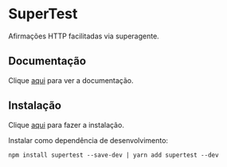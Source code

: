 # SuperTest

Afirmações HTTP facilitadas via superagente.

## Documentação

Clique [aqui](https://github.com/visionmedia/supertest) para ver a documentação.

## Instalação

Clique [aqui](https://www.npmjs.com/package/supertest) para fazer a instalação.

Instalar como dependência de desenvolvimento:

```
npm install supertest --save-dev | yarn add supertest --dev
```
